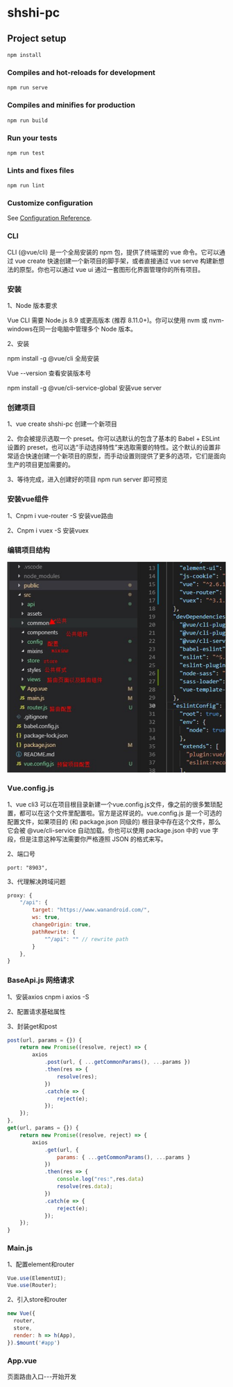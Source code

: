 # shshi-pc

## Project setup
```
npm install
```

### Compiles and hot-reloads for development
```
npm run serve
```

### Compiles and minifies for production
```
npm run build
```

### Run your tests
```
npm run test
```

### Lints and fixes files
```
npm run lint
```

### Customize configuration
See [Configuration Reference](https://cli.vuejs.org/config/).

### CLI
CLI (@vue/cli) 是一个全局安装的 npm 包，提供了终端里的 vue 命令。它可以通过 vue create 快速创建一个新项目的脚手架，或者直接通过 vue serve 构建新想法的原型。你也可以通过 vue ui 通过一套图形化界面管理你的所有项目。
### 安装
1、Node 版本要求

Vue CLI 需要 Node.js 8.9 或更高版本 (推荐 8.11.0+)。你可以使用 nvm 或 nvm-windows在同一台电脑中管理多个 Node 版本。

2、安装

npm install -g @vue/cli  全局安装

Vue --version  查看安装版本号

npm install -g @vue/cli-service-global  安装vue server

### 创建项目

1、vue create shshi-pc 创建一个新项目

2、你会被提示选取一个 preset。你可以选默认的包含了基本的 Babel + ESLint 设置的 preset，也可以选“手动选择特性”来选取需要的特性。这个默认的设置非常适合快速创建一个新项目的原型，而手动设置则提供了更多的选项，它们是面向生产的项目更加需要的。

3、等待完成，进入创建好的项目 npm run server 即可预览

### 安装vue组件

1、Cnpm i vue-router -S  安装vue路由

2、Cnpm i vuex -S 安装vuex

### 编辑项目结构
 ![image](https://github.com/sanhangshi/shshi-pc/raw/master/image/1.jpg)
### Vue.config.js

1、vue cli3 可以在项目根目录新建一个vue.config.js文件，像之前的很多繁琐配置，都可以在这个文件里配置啦。官方是这样说的。vue.config.js 是一个可选的配置文件，如果项目的 (和 package.json 同级的) 根目录中存在这个文件，那么它会被 @vue/cli-service 自动加载。你也可以使用 package.json 中的 vue 字段，但是注意这种写法需要你严格遵照 JSON 的格式来写。

2、端口号
```
port: "8903",
```
3、代理解决跨域问题
```javascript
proxy: {
	"/api": {
		target: "https://www.wanandroid.com/",
		ws: true,
		changeOrigin: true,
		pathRewrite: {
			"^/api": "" // rewrite path
		}
	},
}
```
### BaseApi.js  网络请求

1、安装axios  cnpm i axios -S

2、配置请求基础属性

3、封装get和post
```javascript
post(url, params = {}) {
	return new Promise((resolve, reject) => {
		axios
			.post(url, { ...getCommonParams(), ...params })
			.then(res => {
				resolve(res);
			})
			.catch(e => {
				reject(e);
			});
	});
},
get(url, params = {}) {
	return new Promise((resolve, reject) => {
		axios
			.get(url, {
				params: { ...getCommonParams(), ...params }
			})
			.then(res => {
				console.log("res:",res.data)
				resolve(res.data);
			})
			.catch(e => {
				reject(e);
			});
	});
}
```
### Main.js
1、配置element和router

```javascript
Vue.use(ElementUI);
Vue.use(Router);
```
2、引入store和router
```javascript
new Vue({
  router,
  store,
  render: h => h(App),
}).$mount('#app')
```
### App.vue

页面路由入口---开始开发